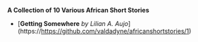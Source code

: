 **A Collection of 10 Various African Short Stories**

+ [**Getting Somewhere** *by Lilian A. Aujo*] (https://https://github.com/valdadyne/africanshortstories/1)
